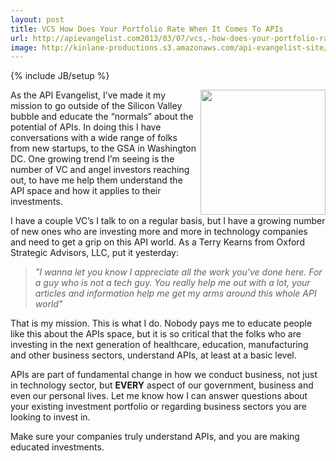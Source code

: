 ```yaml
---
layout: post
title: VCS How Does Your Portfolio Rate When It Comes To APIs
url: http://apievangelist.com2013/03/07/vcs,-how-does-your-portfolio-rate-when-it-comes-to-apis/
image: http://kinlane-productions.s3.amazonaws.com/api-evangelist-site/blog/oxford-strategic-advisors-logo.png
---
```

{% include JB/setup %}<p>
     <img src="https://s3.amazonaws.com/kinlane-productions/api-evangelist/vc/oxford-strategic-advisors-logo.png"  width="200" align="right" />
</p>
<p>
     As the API Evangelist, I’ve made it my mission to go outside of the Silicon Valley bubble and educate the “normals” about the potential of APIs. In doing this I have conversations with a wide range of folks from new startups, to the GSA in Washington DC. One growing trend I’m seeing is the number of VC and angel investors reaching out, to have me help them understand the API space and how it applies to their investments.
</p>
<p>
     I have a couple VC’s I talk to on a regular basis, but I have a growing number of new ones who are investing more and more in technology companies and need to get a grip on this API world. As a Terry Kearns from Oxford Strategic Advisors, LLC, put it yesterday:
</p>
<blockquote>
     <em>"I wanna let you know I appreciate all the work you've done here. For a guy who is not a tech guy. You really help me out with a lot, your articles and information help me get my arms around this whole API world"</em>
</blockquote>
<p>
     That is my mission. This is what I do. Nobody pays me to educate people like this about the APIs space, but it is so critical that the folks who are investing in the next generation of healthcare, education, manufacturing and other business sectors, understand APIs, at least at a basic level.
</p>
<p>
     APIs are part of fundamental change in how we conduct business, not just in technology sector, but <strong>EVERY</strong> aspect of our government, business and even our personal lives. Let me know how I can answer questions about your existing investment portfolio or regarding business sectors you are looking to invest in.
</p>
<p>
     Make sure your companies truly understand APIs, and you are making educated investments.
</p>
